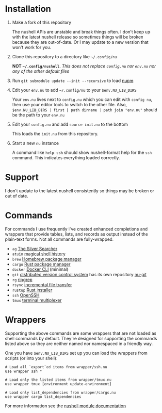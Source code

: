 # Installation

1. Make a fork of this repository

   The nushell APIs are unstable and break things often.  I don't keep up with
   the latest nushell release so sometimes things will be broken because they
   are out-of-date.  Or I may update to a new version that won't work for you.
1. Clone this repository to a directory like `~/.config/nu`

   **NOT `~/.config/nushell`**.  *This does not replace `config.nu` nor
   `env.nu` nor any of the other default files*
1. Run `git submodule update --init --recursive` to load
   [nupm](https://github.com/nushell/nupm/tree/main)
1. Edit your `env.nu` to add `~/.config/nu` to your `$env.NU_LIB_DIRS`

   Your `env.nu` lives next to `config.nu` which you can edit with `config nu`,
   then use your editor tools to switch to the other file.  Also,
   `$env.NU_LIB_DIRS | first | path dirname | path join "env.nu"` should be the
   path to your `env.nu`
1. Edit your `config.nu` and add `source init.nu` to the bottom

   This loads the `init.nu` from this repository.
1. Start a new `nu` instance

   A command like `help ssh` should show nushell-format help for the `ssh`
   command.  This indicates everything loaded correctly.

# Support

I don't update to the latest nushell consistently so things may be broken or
out of date.

# Commands

For commands I use frequently I've created enhanced completions and wrappers
that provide tables, lists, and records as output instead of the plain-text
forms.  Not all commands are fully-wrapped.

* `ag` [The Silver Searcher](https://github.com/ggreer/the_silver_searcher)
* `atuin` [magical shell history](https://atuin.sh)
* `brew` [Homebrew package manager](https://brew.sh)
* `cargo` [Rust package manager](https://doc.rust-lang.org/cargo/)
* `docker` [Docker CLI](https://docs.docker.com/engine/reference/commandline/cli/)
  (minimal)
* `git` [distributed version control system](https://git-scm.com) has its own
  repository [nu-git](https://github.com/drbrain/nu-git)
* `rg` [ripgrep](https://github.com/BurntSushi/ripgrep)
* `rsync` [incremental file transfer](https://rsync.samba.org)
* `rustup` [Rust installer](https://rustup.rs)
* `ssh` [OpenSSH](https://www.openssh.com)
* `tmux` [terminal multiplexer](https://github.com/tmux/tmux/wiki)

# Wrappers

Supporting the above commands are some wrappers that are not loaded as shell
commands by default.  They're designed for supporting the commands listed above
so they are neither named nor namespaced in a friendly way.

One you have `$env.NU_LIB_DIRS` set up you can load the wrappers from scripts
(or into your shell):

```nushell
# Load all `export`ed items from wrapper/ssh.nu
use wrapper ssh *

# Load only the listed items from wrapper/tmux.nu
use wrapper tmux [environment update-environment]

# Load only list_dependencies from wrapper/cargo.nu
use wrapper cargo list_dependencies
```

For more information see the [nushell module
documentation](https://www.nushell.sh/book/modules.html#modules)
